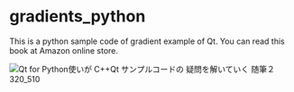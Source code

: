 # gradients_python
This is a python sample code of gradient example of Qt. 
You can read this book at Amazon online store.

![Qt for Python使いが C++Qt サンプルコードの 疑問を解いていく 随筆２320_510](https://user-images.githubusercontent.com/42459379/222721991-7073e536-a30d-4039-9061-3fe05cce0797.png)

